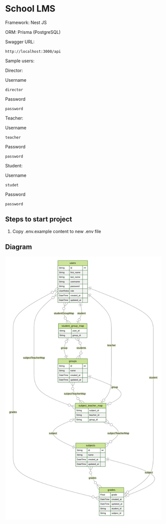 # School LMS

Framework: Nest JS

ORM: Prisma (PostgreSQL)

Swagger URL:

```
http://localhost:3000/api
```

Sample users:

Director:

Username

```
director
```

Password

```
password
```

Teacher:

Username

```
teacher
```

Password

```
password
```

Student:

Username

```
studet
```

Password

```
password
```

## Steps to start project

1. Copy .env.example content to new .env file

## Diagram

![UML](./prisma/erd.svg)
